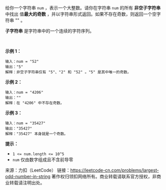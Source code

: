 给你一个字符串 ```num``` ，表示一个大整数。请你在字符串 ```num``` 的所有 **非空子字符串** 中找出 值**最大的奇数** ，并以字符串形式返回。如果不存在奇数，则返回一个空字符串 "" 。

**子字符串** 是字符串中的一个连续的字符序列。

 

**示例 1：**
```
输入：num = "52"
输出："5"
解释：非空子字符串仅有 "5"、"2" 和 "52" 。"5" 是其中唯一的奇数。
```
**示例 2：**
```
输入：num = "4206"
输出：""
解释：在 "4206" 中不存在奇数。
```
**示例 3：**
```
输入：num = "35427"
输出："35427"
解释："35427" 本身就是一个奇数。
```

**提示：**

* ```1 <= num.length <= 10^5```
* ```num``` 仅由数字组成且不含前导零

来源：力扣（LeetCode）
链接：https://leetcode-cn.com/problems/largest-odd-number-in-string
著作权归领扣网络所有。商业转载请联系官方授权，非商业转载请注明出处。